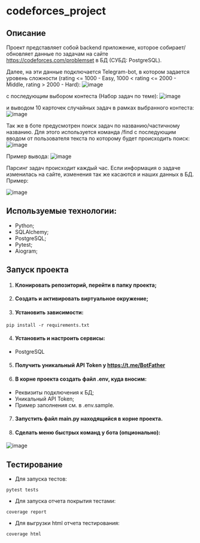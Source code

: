 # codeforces_project

## Описание

Проект представляет собой backend приложение, которое собирает/обновляет данные по задачам на сайте https://codeforces.com/problemset в БД (СУБД: PostgreSQL).

Далее, на эти данные подключается Telegram-bot, в котором задается уровень сложности (rating <= 1000 - Easy, 1000 < rating <= 2000 - Middle, rating > 2000 - Hard): 
![image](https://github.com/Dm-Degtiarev/codeforces_project/assets/123110865/f4339996-fc82-48dd-a0c7-310de6d068a8)


с последующим выбором контеста (Набор задач по теме):
![image](https://github.com/Dm-Degtiarev/codeforces_project/assets/123110865/41b02ce0-d107-427d-905e-3f5e596c7ae3)

и выводом 10 карточек случайных задач в рамках выбранного контеста:
![image](https://github.com/Dm-Degtiarev/codeforces_project/assets/123110865/7e45b2c9-7d52-47f5-9570-8c1b8d0ae80b)

Так же в боте предусмотрен поиск задач по названию/частичному названию. Для этого используется команда /find с последующим вводом от пользователя текста по которому будет происходить поиск:
![image](https://github.com/Dm-Degtiarev/codeforces_project/assets/123110865/3e16b9f0-2072-413f-9f72-3ca0d249d68b)

Пример вывода:
![image](https://github.com/Dm-Degtiarev/codeforces_project/assets/123110865/f86a3d07-7d6f-4df9-ade3-fe0414cab8df)

Парсинг задач происходит каждый час. Если информация о задаче изменилась на сайте, изменения так же касаются и наших данных в БД.
Пример:

![image](https://github.com/Dm-Degtiarev/codeforces_project/assets/123110865/785343b2-5375-4766-a2f7-97c15d22d2c5)

## Используемые технологии:

- Python;
- SQLAlchemy;
- PostgreSQL;
- Pytest;
- Aiogram;


## Запуск проекта

1. #### Клонировать репозиторий, перейти в папку проекта;

2. #### Создать и активировать виртуальное окружение;

3. #### Установить зависимости:

```
pip install -r requirements.txt
```

4.  #### Установить и настроить сервисы:

- PostgreSQL

5.  #### Получить уникальный API Token у https://t.me/BotFather
6.  #### В корне проекта создать файл .env, куда вносим:
 - Реквизиты подключения к БД;
 - Уникальный API Token;
 - Пример заполнения см. в .env.sample.
7.  #### Запустить файл main.py находящийся в корне проекта.

8.  #### Сделать меню быстрых команд у бота (опционально):
![image](https://github.com/Dm-Degtiarev/codeforces_project/assets/123110865/0a47fb06-04f7-45aa-a8ea-b509d48952ec)


## Тестирование

- Для запуска тестов:

```
pytest tests
```
- Для запуска отчета покрытия тестами:
```
coverage report
```
- Для выгрузки html отчета тестирования:
```
coverage html
```
